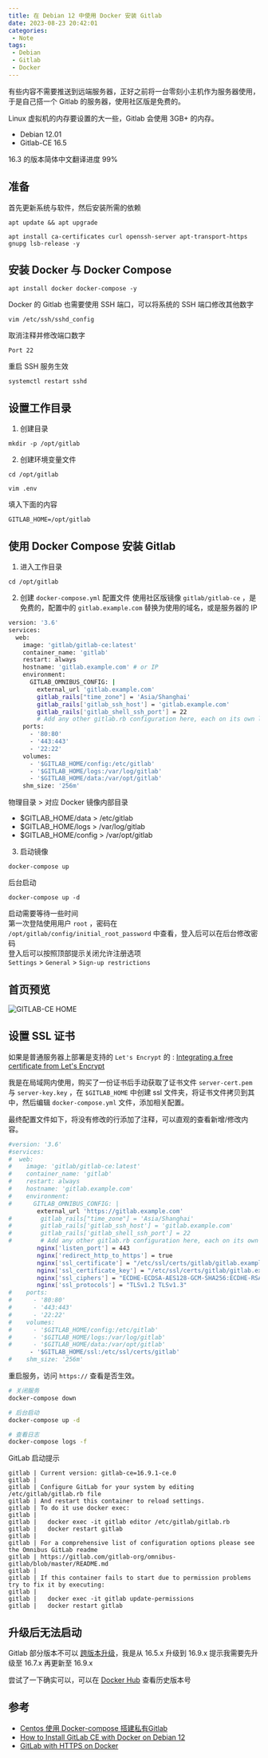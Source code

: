 ```yaml
---
title: 在 Debian 12 中使用 Docker 安装 Gitlab
date: 2023-08-23 20:42:01
categories:
 - Note
tags:
 - Debian
 - Gitlab
 - Docker
---
```


有些内容不需要推送到远端服务器，正好之前将一台零刻小主机作为服务器使用，于是自己搭一个 Gitlab 的服务器，使用社区版是免费的。

Linux 虚拟机的内存要设置的大一些，Gitlab 会使用 3GB+ 的内存。

- Debian 12.01
- Gitlab-CE 16.5

16.3 的版本简体中文翻译进度 99%

<!--more-->

## 准备  
首先更新系统与软件，然后安装所需的依赖
```
apt update && apt upgrade

apt install ca-certificates curl openssh-server apt-transport-https gnupg lsb-release -y
```

## 安装 Docker 与 Docker Compose

```
apt install docker docker-compose -y
```

Docker 的 Gitlab 也需要使用 SSH 端口，可以将系统的 SSH 端口修改其他数字

```
vim /etc/ssh/sshd_config
```

取消注释并修改端口数字
```
Port 22
```

重启 SSH 服务生效
```
systemctl restart sshd
```


## 设置工作目录
1. 创建目录  
```
mkdir -p /opt/gitlab
```

2. 创建环境变量文件
```
cd /opt/gitlab 

vim .env
```
填入下面的内容
```
GITLAB_HOME=/opt/gitlab
```

## 使用 Docker Compose 安装 Gitlab

1. 进入工作目录
```
cd /opt/gitlab
```

2. 创建 `docker-compose.yml` 配置文件
使用社区版镜像 `gitlab/gitlab-ce` ，是免费的，配置中的 `gitlab.example.com` 替换为使用的域名，或是服务器的 IP 
```bash
version: '3.6'
services:
  web:
    image: 'gitlab/gitlab-ce:latest'
    container_name: 'gitlab'
    restart: always
    hostname: 'gitlab.example.com' # or IP
    environment:
      GITLAB_OMNIBUS_CONFIG: |
        external_url 'gitlab.example.com'
        gitlab_rails["time_zone"] = 'Asia/Shanghai'
        gitlab_rails['gitlab_ssh_host'] = 'gitlab.example.com'
        gitlab_rails['gitlab_shell_ssh_port'] = 22
        # Add any other gitlab.rb configuration here, each on its own line
    ports:
      - '80:80'
      - '443:443'
      - '22:22'
    volumes:
      - '$GITLAB_HOME/config:/etc/gitlab'
      - '$GITLAB_HOME/logs:/var/log/gitlab'
      - '$GITLAB_HOME/data:/var/opt/gitlab'
    shm_size: '256m'
```
物理目录 > 对应 Docker 镜像内部目录
- $GITLAB_HOME/data > /etc/gitlab 
- $GITLAB_HOME/logs	> /var/log/gitlab
- $GITLAB_HOME/config > /var/opt/gitlab

3. 启动镜像
```
docker-compose up
```
后台启动
```
docker-compose up -d
```
启动需要等待一些时间   
第一次登陆使用用户 `root` ，密码在 `/opt/gitlab/config/initial_root_password` 中查看，登入后可以在后台修改密码  
登入后可以按照顶部提示关闭允许注册选项    
`Settings` > `General` > `Sign-up restrictions`

## 首页预览 
![GITLAB-CE HOME](https://m.nep.me/blog/post/gitlab-home.png)

## 设置 SSL 证书

如果是普通服务器上部署是支持的 `Let's Encrypt` 的 : [Integrating a free certificate from Let's Encrypt](https://github.com/danieleagle/gitlab-https-docker#integrating-a-free-certificate-from-lets-encrypt) 

我是在局域网内使用，购买了一份证书后手动获取了证书文件 `server-cert.pem` 与 `server-key.key` ，在 `$GITLAB_HOME` 中创建 ssl 文件夹，将证书文件拷贝到其中，然后编辑 `docker-compose.yml` 文件，添加相关配置。

最终配置文件如下，将没有修改的行添加了注释，可以直观的查看新增/修改内容。

```bash
#version: '3.6'
#services:
#  web:
#    image: 'gitlab/gitlab-ce:latest'
#    container_name: 'gitlab'
#    restart: always
#    hostname: 'gitlab.example.com'
#    environment:
#      GITLAB_OMNIBUS_CONFIG: |
        external_url 'https://gitlab.example.com'
#        gitlab_rails["time_zone"] = 'Asia/Shanghai'
#        gitlab_rails['gitlab_ssh_host'] = 'gitlab.example.com'
#        gitlab_rails['gitlab_shell_ssh_port'] = 22
#        # Add any other gitlab.rb configuration here, each on its own line
        nginx['listen_port'] = 443
        nginx['redirect_http_to_https'] = true
        nginx['ssl_certificate'] = "/etc/ssl/certs/gitlab/gitlab.example.com/server-cert.pem"
        nginx['ssl_certificate_key'] = "/etc/ssl/certs/gitlab/gitlab.example.com/server-key.key"
        nginx['ssl_ciphers'] = "ECDHE-ECDSA-AES128-GCM-SHA256:ECDHE-RSA-AES128-GCM-SHA256:ECDHE-ECDSA-AES256-GCM-SHA384:ECDHE-RSA-AES256-GCM-SHA384:ECDHE-ECDSA-CHACHA20-POLY1305:ECDHE-RSA-CHACHA20-POLY1305:DHE-RSA-AES128-GCM-SHA256:DHE-RSA-AES256-GCM-SHA384"
        nginx['ssl_protocols'] = "TLSv1.2 TLSv1.3"
#    ports:
#      - '80:80'
#      - '443:443'
#      - '22:22'
#    volumes:
#      - '$GITLAB_HOME/config:/etc/gitlab'
#      - '$GITLAB_HOME/logs:/var/log/gitlab'
#      - '$GITLAB_HOME/data:/var/opt/gitlab'
      - '$GITLAB_HOME/ssl:/etc/ssl/certs/gitlab'
#    shm_size: '256m'
```

重启服务，访问 `https://` 查看是否生效。
```bash
# 关闭服务
docker-compose down

# 后台启动
docker-compose up -d

# 查看日志
docker-compose logs -f
```

GitLab 启动提示
```
gitlab | Current version: gitlab-ce=16.9.1-ce.0
gitlab | 
gitlab | Configure GitLab for your system by editing /etc/gitlab/gitlab.rb file
gitlab | And restart this container to reload settings.
gitlab | To do it use docker exec:
gitlab | 
gitlab |   docker exec -it gitlab editor /etc/gitlab/gitlab.rb
gitlab |   docker restart gitlab
gitlab | 
gitlab | For a comprehensive list of configuration options please see the Omnibus GitLab readme
gitlab | https://gitlab.com/gitlab-org/omnibus-gitlab/blob/master/README.md
gitlab | 
gitlab | If this container fails to start due to permission problems try to fix it by executing:
gitlab | 
gitlab |   docker exec -it gitlab update-permissions
gitlab |   docker restart gitlab
```

## 升级后无法启动

Gitlab 部分版本不可以 [跨版本升级](https://docs.gitlab.com/ee/update/#upgrade-paths)，我是从 16.5.x 升级到 16.9.x 提示我需要先升级至 16.7.x 再更新至 16.9.x

尝试了一下确实可以，可以在 [Docker Hub](https://hub.docker.com/r/gitlab/gitlab-ce/tags) 查看历史版本号 

## 参考  
- [Centos 使用 Docker-compose 搭建私有Gitlab](https://cloud.tencent.com/developer/article/1924734)
- [How to Install GitLab CE with Docker on Debian 12](https://www.howtoforge.com/how-to-install-gitlab-with-docker-on-debian-12/)
- [GitLab with HTTPS on Docker](https://github.com/danieleagle/gitlab-https-docker/blob/master/docker-compose.yml)